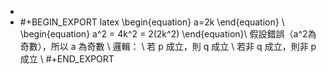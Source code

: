 -
- #+BEGIN_EXPORT latex
  \begin{equation} a=2k \end{equation} \\
  \begin{equation} a^2 = 4k^2 = 2(2k^2) \end{equation}\\
  假設錯誤（a^2為奇數），所以 a 為奇數 \\
  邏輯： \\
  若 p 成立，則 q 成立 \\
  若非 q 成立，則非 p 成立 \\
  #+END_EXPORT